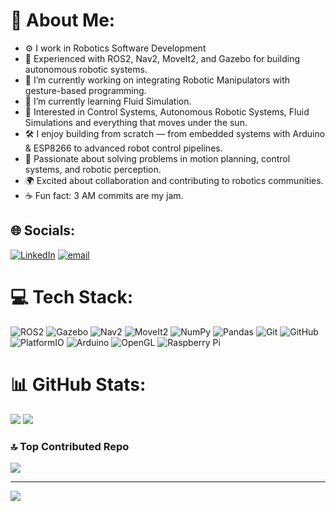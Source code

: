 # 💫 About Me:
- ⚙️ I work in Robotics Software Development
- 🤖 Experienced with ROS2, Nav2, MoveIt2, and Gazebo for building autonomous robotic systems.
- 🔭 I’m currently working on integrating Robotic Manipulators with gesture-based programming.
- 🌱 I’m currently learning Fluid Simulation.
- 📡 Interested in Control Systems, Autonomous Robotic Systems, Fluid Simulations and everything that moves under the sun.
- 🛠️ I enjoy building from scratch — from embedded systems with Arduino & ESP8266 to advanced robot control pipelines.
- 🎯 Passionate about solving problems in motion planning, control systems, and robotic perception.  
- 🌍 Excited about collaboration and contributing to robotics communities.  
- ☕ Fun fact: 3 AM commits are my jam.

## 🌐 Socials:
[![LinkedIn](https://img.shields.io/badge/LinkedIn-%230077B5.svg?logo=linkedin&logoColor=white)](https://linkedin.com/in/linkedin.com/in/kosk/) [![email](https://img.shields.io/badge/Email-D14836?logo=gmail&logoColor=white)](mailto:khandelwalkostubh@gmail.com) 

# 💻 Tech Stack:
![ROS2](https://img.shields.io/badge/ros2-%23231F20.svg?style=for-the-badge&logo=ros&logoColor=white) 
![Gazebo](https://img.shields.io/badge/gazebo-%23F7B500.svg?style=for-the-badge&logo=gazebo&logoColor=white) 
![Nav2](https://img.shields.io/badge/nav2-%2300A3E0.svg?style=for-the-badge&logo=ros&logoColor=white) 
![MoveIt2](https://img.shields.io/badge/moveit2-%23FF4081.svg?style=for-the-badge&logo=ros&logoColor=white) 
![NumPy](https://img.shields.io/badge/numpy-%23013243.svg?style=for-the-badge&logo=numpy&logoColor=white) 
![Pandas](https://img.shields.io/badge/pandas-%23150458.svg?style=for-the-badge&logo=pandas&logoColor=white) 
![Git](https://img.shields.io/badge/git-%23F05033.svg?style=for-the-badge&logo=git&logoColor=white) 
![GitHub](https://img.shields.io/badge/github-%23121011.svg?style=for-the-badge&logo=github&logoColor=white) 
![PlatformIO](https://img.shields.io/badge/PlatformIO-%23222.svg?style=for-the-badge&logo=platformio&logoColor=%23f5822a) 
![Arduino](https://img.shields.io/badge/-Arduino-00979D?style=for-the-badge&logo=Arduino&logoColor=white) 
![OpenGL](https://img.shields.io/badge/OpenGL-white?logo=OpenGL&style=for-the-badge) 
![Raspberry Pi](https://img.shields.io/badge/-Raspberry_Pi-C51A4A?style=for-the-badge&logo=Raspberry-Pi)

# 📊 GitHub Stats:
![](https://nirzak-streak-stats.vercel.app/?user=exMachina316&theme=radical&hide_border=true) 
![](https://github-readme-stats.vercel.app/api/top-langs/?username=exMachina316&theme=radical&hide_border=true&include_all_commits=false&count_private=false&layout=compact)

### 🔝 Top Contributed Repo
![](https://github-contributor-stats.vercel.app/api?username=exMachina316&limit=5&theme=dark&combine_all_yearly_contributions=true)

---
[![](https://visitcount.itsvg.in/api?id=exMachina316&icon=0&color=0)](https://visitcount.itsvg.in)
